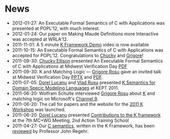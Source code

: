 # News

- 2012-01-27: An Executable Formal Semantics of C with Applications was presented at POPL'12, with much interest.
- 2012-01-24: Our paper on Making Maude Definitions more Interactive was accepted at WRLA'12.
- 2011-11-01: A 5 minute [K Framework Demo](./news/k-framework-demo.md) video is now available
- 2011-10-15: An Executable Formal Semantics of C with Applications was accepted for POPL'12. Congratulations to [Chucky](./people/chucky_ellison.md) and [Grigore](./people/grigore_rosu.md)!
- 2011-09-30: [Chucky Ellison](./people/chucky_ellison.md) presented An Executable Formal Semantics of C with Applications at Midwest Verification Day [PDF](http://www.kframework.org/index.php?title=Special:Upload&wpDestFile=2011-09-30-CK-MVD.pdf)
- 2011-09-30: K and Matching Logic — [Grigore Rosu](./people/grigore_rosu.md) gave an invited talk at Midwest Verification Day [PPTX](http://www.kframework.org/index.php?title=Special:Upload&wpDestFile=2011-09-30-KML-MVD.zip) and [PDF](http://www.kframework.org/index.php?title=Special:Upload&wpDestFile=2011-09-30-KML-MVD.pdf).
- 2011-07-05: [Dorel Lucanu](./people/dorel_lucanu.md) and [Vlad Rusu](./people/vlad_rusu.md) presented [K Semantics for Domain Specic Modeling Languages](https://fmse.info.uaic.ro/getpagefile/10/k4dsml.pdf) at KEPT 2011.
- 2011-06-20: Wolfram Schulte interviewed [Grigore Rosu](./people/grigore_rosu.md) about [K](./index.md) and matching logic on Microsoft's [Channel 9](http://channel9.msdn.com/posts/ICSE-2011-Grigore-Rosu-The-Art-and-Science-of-Program-Verification).
- 2011-06-20: The call for papers and the website for the [2011 K Workshop](http://www.kframework.org/K11/) was launched.
- 2011-06-20: [Dorel Lucanu](./people/dorel_lucanu.md) presented [Contributions to the K framework](https://fmse.info.uaic.ro/getpagefile/10/contrib2k.pdf) at the 7th MC+WG Meeting, 2nd Action Training School
- 2011-04-27: Our [C semantics](http://c-semantics.googlecode.com/), written in the K Framework, has been [reviewed](http://blog.regehr.org/archives/523) by Professor John Regehr.

